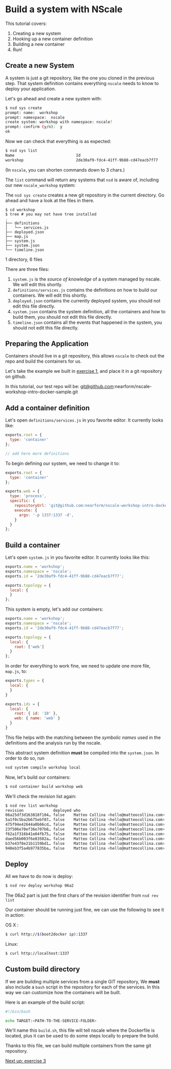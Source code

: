 Build a system with NScale
===================

This tutorial covers:

1. Creating a new system
2. Hooking up a new container definition
3. Building a new container
4. Run!

Create a new System
-------------------

A system is just a git repository, like the one you cloned in
the previous step.
That system definition contains everything `nscale` needs to
know to deploy your application.

Let's go ahead and create a new system with:

```bash
$ nsd sys create
prompt: name:  workshop
prompt: namespace:  nscale
create system: workshop with namespace: nscale?
prompt: confirm (y/n):  y
ok
```

Now we can check that everything is as expected:

```bash
$ nsd sys list
Name                           Id
workshop                       2de30af9-fdc4-41ff-9b88-cd47eacb7f77
```

(In `nscale`, you can shorten commands down to 3 chars.)

The `list` command will return any systems that `nsd` is aware of, 
including our new `nscale_workshop` system:

The `nsd sys create` creates a new git repository in the current
directory. Go ahead and have a look at the files in there.

```
$ cd workshop
$ tree # you may not have tree installed
.
├── definitions
│   └── services.js
├── deployed.json
├── map.js
├── system.js
├── system.json
└── timeline.json
```

1 directory, 6 files

There are three files:

1. `system.js` is the _source of knowledge_ of a system managed by
   nscale. We will edit this shortly.
2. `definitions/services.js` contains the definitions on how to build
   our containers. We will edit this shortly.
3. `deployed.json` contains the currently deployed system, you should
   not edit this file directly.
4. `system.json` contains the system definition, all the containers and
   how to build them, you should not edit this file directly.
5. `timeline.json` contains all the events that happened in the system,
    you should not edit this file directly.

Preparing the Application
-------------------------

Containers should live in a git repository, this allows `nscale` to check 
out the repo and build the containers for us.

Let's take the example we built in [exercise 1](https://github.com/nearform/nscale-workshop/blob/master/docker-intro.md), and place it in a git repository on github.

In this tutorial, our test repo will be: git@github.com:nearform/nscale-workshop-intro-docker-sample.git

Add a container definition
--------------------------

Let's open `definitions/services.js` in you favorite editor. It
currently looks like:

```js
exports.root = {
  type: 'container'
};

// add here more definitions
```

To begin defining our system, we need to change it to:

```js
exports.root = {
  type: 'container'
};

exports.web = {
  type: 'process',
  specific: {
    repositoryUrl: 'git@github.com:nearform/nscale-workshop-intro-docker-sample.git',
    execute: {
      args: '-p 1337:1337 -d',
    }
  }
};
```

Build a container
-----------------

Let's open `system.js` in you favorite editor. It currently looks like this:

```js
exports.name = 'workshop';
exports.namespace = 'nscale';
exports.id = '2de30af9-fdc4-41ff-9b88-cd47eacb7f77';

exports.topology = {
  local: {
  }
};
```

This system is empty, let's add our containers:

```js
exports.name = 'workshop';
exports.namespace = 'nscale';
exports.id = '2de30af9-fdc4-41ff-9b88-cd47eacb7f77';

exports.topology = {
  local: {
    root: ['web']
  }
};
```

In order for everything to work fine, we need to update one more file, `map.js`, to:

```js
exports.types = {
  local: {
  }
}

exports.ids = {
  local: {
    root: { id: '10' },
    web: { name: 'web' }
  }
}
```

This file helps with the matching between the _symbolic names_ used in
the definitions and the analysis run by the nscale.

This abstract system definition __must__ be compiled into the
`system.json`. In order to do so, run

```js
nsd system compile workshop local
```

Now, let's build our containers:

```bash
$ nsd container build workshop web
```

We'll check the revision list again:

```bash
$ nsd rev list workshop
revision             deployed who                                                     time                      description
06a25df3d163818f104… false    Matteo Collina <hello@matteocollina.com>                2014-10-17T10:53:23.000Z  built container: web
5a1f0c5ba2b675ebf07… false    Matteo Collina <hello@matteocollina.com>                2014-10-17T10:33:11.000Z  system compile
475f94e42644a0b66cd… false    Matteo Collina <hello@matteocollina.com>                2014-10-17T10:32:32.000Z  system compile
23f506e70ef36e707b8… false    Matteo Collina <hello@matteocollina.com>                2014-10-17T10:31:24.000Z  system compile
f62a1f316b41e04fb75… false    Matteo Collina <hello@matteocollina.com>                2014-10-17T10:29:57.000Z  system compile
daed56b003f6e83502a… false    Matteo Collina <hello@matteocollina.com>                2014-10-17T10:29:41.000Z  system compile
b37e43f8e21b1159bd1… false    Matteo Collina <hello@matteocollina.com>                2014-10-17T10:29:30.000Z  system compile
940eb3f5a4b977835ba… false    Matteo Collina <hello@matteocollina.com>                2014-10-17T10:20:44.000Z  first commit
```

Deploy
------

All we have to do now is deploy:

```bash
$ nsd rev deploy workshop 06a2
```

The 06a2 part is just the first chars of the revision identifier from `nsd rev list`

Our container should be running just fine, we can use the following to see it in action:

OS X : 
```bash
$ curl http://$(boot2docker ip):1337
```

Linux:
```bash
$ curl http://localhost:1337
```

Custom build directory
----------------------

If we are building multiple services from a single GIT repository,
We __must__ also include a `bash` script in the repository for each of the services.
In this way we can customize how the containers will be built.

Here is an example of the build script:
```bash
#!/bin/bash

echo TARGET:<PATH-TO-THE-SERVICE-FOLDER>
```

We'll name this `build.sh`, this file will tell nscale where the
Dockerfile is located, plus it can be used to do some steps locally to
prepare the build.

Thanks to this file, we can build multiple containers from the same git repository.

[Next up: exercise 3](https://github.com/nearform/nscale-workshop/blob/master/ex3.md)
